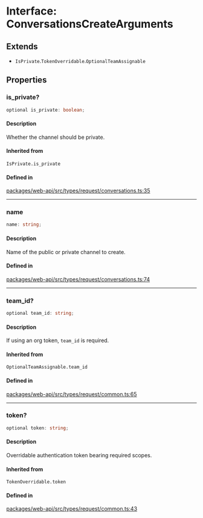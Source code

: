 # Interface: ConversationsCreateArguments

## Extends

- `IsPrivate`.`TokenOverridable`.`OptionalTeamAssignable`

## Properties

### is\_private?

```ts
optional is_private: boolean;
```

#### Description

Whether the channel should be private.

#### Inherited from

`IsPrivate.is_private`

#### Defined in

[packages/web-api/src/types/request/conversations.ts:35](https://github.com/slackapi/node-slack-sdk/blob/main/packages/web-api/src/types/request/conversations.ts#L35)

***

### name

```ts
name: string;
```

#### Description

Name of the public or private channel to create.

#### Defined in

[packages/web-api/src/types/request/conversations.ts:74](https://github.com/slackapi/node-slack-sdk/blob/main/packages/web-api/src/types/request/conversations.ts#L74)

***

### team\_id?

```ts
optional team_id: string;
```

#### Description

If using an org token, `team_id` is required.

#### Inherited from

`OptionalTeamAssignable.team_id`

#### Defined in

[packages/web-api/src/types/request/common.ts:65](https://github.com/slackapi/node-slack-sdk/blob/main/packages/web-api/src/types/request/common.ts#L65)

***

### token?

```ts
optional token: string;
```

#### Description

Overridable authentication token bearing required scopes.

#### Inherited from

`TokenOverridable.token`

#### Defined in

[packages/web-api/src/types/request/common.ts:43](https://github.com/slackapi/node-slack-sdk/blob/main/packages/web-api/src/types/request/common.ts#L43)
